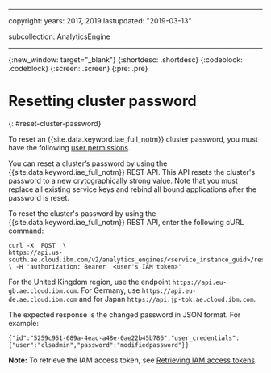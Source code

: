 
---

copyright:
  years: 2017, 2019
lastupdated: "2019-03-13"

subcollection: AnalyticsEngine

---

<!-- Attribute definitions -->
{:new_window: target="_blank"}
{:shortdesc: .shortdesc}
{:codeblock: .codeblock}
{:screen: .screen}
{:pre: .pre}

# Resetting cluster password
{: #reset-cluster-password}

To reset an {{site.data.keyword.iae_full_notm}} cluster password, you must have the following [user permissions](/docs/AnalyticsEngine?topic=AnalyticsEngine-grant-permissions).

You can reset a cluster’s password by using the {{site.data.keyword.iae_full_notm}} REST API. This API
resets the cluster's password to a new crytographically strong value. Note that you must replace all existing service keys and rebind all bound applications after the password is reset.

To reset the cluster's password by using the {{site.data.keyword.iae_full_notm}} REST API, enter the
following cURL command:  
```
curl -X  POST  \
https://api.us-south.ae.cloud.ibm.com/v2/analytics_engines/<service_instance_guid>/reset_password
\ -H 'authorization: Bearer  <user's IAM token>'
```

For the United Kingdom region, use the endpoint `https://api.eu-gb.ae.cloud.ibm.com`. For Germany, use `https://api.eu-de.ae.cloud.ibm.com` and for Japan `https://api.jp-tok.ae.cloud.ibm.com`.

The expected response is the changed password in JSON format. For example:
```
{"id":"5259c951-689a-4eac-a48e-0ae22b45b786","user_credentials":{"user":"clsadmin","password":"modifiedpassword"}}
```

**Note:** To retrieve the IAM access token, see [Retrieving IAM access tokens](/docs/AnalyticsEngine?topic=AnalyticsEngine-retrieve-iam-token).
